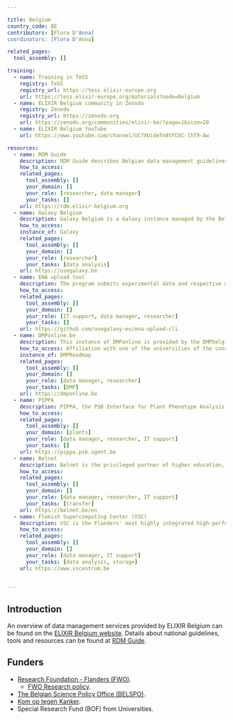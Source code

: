 ```yaml
---

title: Belgium
country_code: BE
contributors: [Flora D'Anna]
coordinators: [Flora D'Anna]

related_pages: 
  tool_assembly: []

training:
  - name: Training in TeSS
    registry: TeSS
    registry_url: https://tess.elixir-europe.org
    url: https://tess.elixir-europe.org/materials?node=Belgium
  - name: ELIXIR Belgium community in Zenodo
    registry: Zenodo
    registry_url: https://zenodo.org
    url: https://zenodo.org/communities/elixir-be/?page=1&size=20
  - name: ELIXIR Belgium YouTube
    url: https://www.youtube.com/channel/UC7XUideTn8tFCOC-lhT9-Aw

resources:
  - name: RDM Guide
    description: RDM Guide describes Belgian data management guidelines, resources, tools and services available for researchers in Life Sciences.
    how_to_access:
    related_pages:
      tool_assembly: []
      your_domain: []
      your_role: [researcher, data manager]
      your_tasks: []
    url: https://rdm.elixir-belgium.org
  - name: Galaxy Belgium
    description: Galaxy Belgium is a Galaxy instance managed by the Belgian ELIXIR node, funded by the Flemish government, which utilizing infrastructure provided by the Flemish Supercomputer Center (VSC).
    how_to_access:
    instance_of: Galaxy
    related_pages:
      tool_assembly: []
      your_domain: []
      your_role: [researcher]
      your_tasks: [data analysis]
    url: https://usegalaxy.be
  - name: ENA upload tool
    description: The program submits experimental data and respective metadata to the European Nucleotide Archive (ENA).
    how_to_access:
    related_pages:
      tool_assembly: []
      your_domain: []
      your_role: [IT support, data manager, researcher]
      your_tasks: []
    url: https://github.com/usegalaxy-eu/ena-upload-cli
  - name: DMPonline.be
    description: This instance of DMPonline is provided by the DMPbelgium Consortium. We can help you write and maintain data management plans for your research.
    how_to_access: Affiliation with one of the universities of the consortium is required.
    instance_of: DMPRoadmap
    related_pages:
      tool_assembly: []
      your_domain: []
      your_role: [data manager, researcher]
      your_tasks: [DMP]
    url: https://dmponline.be
  - name: PIPPA
    description: PIPPA, the PSB Interface for Plant Phenotype Analysis, is the central web interface and database that provides the tools for the management of the plant imaging robots on the one hand, and the analysis of images and data on the other hand.
    how_to_access:
    related_pages:
      tool_assembly: []
      your_domain: [plants]
      your_role: [data manager, researcher, IT support]
      your_tasks: []
    url: https://pippa.psb.ugent.be
  - name: Belnet
    description: Belnet is the privileged partner of higher education, research and administration for connectivity. We provide high-bandwidth internet access and related services for our specific target groups.
    how_to_access:
    related_pages:
      tool_assembly: []
      your_domain: []
      your_role: [data manager, researcher, IT support]
      your_tasks: [transfer]
    url: https://belnet.be/en
  - name: Flemish Supercomputing Center (VSC)
    description: VSC is the Flanders' most highly integrated high-performance research computing environment, providing world-class services to government, industry, and researchers.
    how_to_access:
    related_pages:
      tool_assembly: []
      your_domain: []
      your_role: [data manager, IT support]
      your_tasks: [data analysis, storage]
    url: https://www.vscentrum.be
    

---
```


<!---Following information for the page text. All fields are optional--->
<!---If the information is already in another resource, please include the link instead of duplicating information--->
<!---Please focus on resources that are relevant for the whole country for life sciences--->

## Introduction
An overview of data management services provided by ELIXIR Belgium can be found on the [ELIXIR Belgium website](https://www.elixir-belgium.org).
Details about national guidelines, tools and resources can be found at [RDM Guide](https://rdm.elixir-belgium.org).

## Funders
* [Research Foundation - Flanders (FWO)](https://www.fwo.be/en/).
  * [FWO Research policy](https://www.fwo.be/en/the-fwo/research-policy/).
* [The Belgian Science Policy Office (BELSPO)](https://www.belspo.be).
* [Kom op tegen Kanker](https://www.komoptegenkanker.be).
* Special Research Fund (BOF) from Universities.


<!---## Regulations--->

<!---## Domain-specific infrastructures/resources (e.g. human data, covid-19)--->

